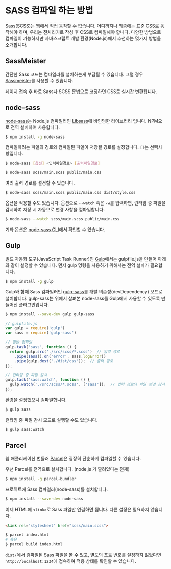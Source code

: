 # SASS 컴파일 하는 방법
Sass(SCSS)는 웹에서 직접 동작할 수 없습니다.
어디까지나 최종에는 표준 CSS로 동작해야 하며, 우리는 전처리기로 작성 후 CSS로 컴파일해야 합니다.
다양한 방법으로 컴파일이 가능하지만 자바스크립트 개발 환경(Node.js)에서 추천하는 몇가지 방법을 소개합니다.



## SassMeister
간단한 Sass 코드는 컴파일러를 설치하는게 부담될 수 있습니다.
그럴 경우 [Sassmeister](https://www.sassmeister.com/)를 사용할 수 있습니다.

페이지 접속 후 바로 Sass나 SCSS 문법으로 코딩하면 CSS로 실시간 변환됩니다.



## node-sass
[node-sass](https://github.com/sass/node-sass)는 Node.js 컴파일러인 [Libsass](https://sass-lang.com/libsass)에 바인딩한 라이브러리 입니다.
NPM으로 전역 설치하여 사용합니다.

```bash
$ npm install -g node-sass
```

컴파일하려는 파일의 경로와 컴파일된 파일이 저장될 경로를 설정합니다.
`[]`는 선택사항입니다.

```bash
$ node-sass [옵션] <입력파일경로> [출력파일경로]
```

```bash
$ node-sass scss/main.scss public/main.css
```

여러 출력 경로를 설정할 수 있습니다.

```bash
$ node-sass scss/main.scss public/main.css dist/style.css
```

옵션을 적용할 수도 있습니다.
옵션으로 `--watch` 혹은 `-w`를 입력하면, 런타임 중 파일을 감시하여 저장 시 자동으로 변경 사항을 컴파일합니다.

```bash
$ node-sass --watch scss/main.scss public/main.css
```

기타 옵션은 [node-sass CLI](https://github.com/sass/node-sass#command-line-interface)에서 확인할 수 있습니다.



## Gulp
빌드 자동화 도구(JavaScript Task Runner)인 [Gulp](https://gulpjs.com/)에서는 gulpfile.js을 만들어 아래와 같이 설정할 수 있습니다. 먼저 gulp 명령을 사용하기 위해서는 전역 설치가 필요합니다.

```bash
$ npm install -g gulp
```

Gulp와 함께 Sass 컴파일러인 [gulp-sass](https://github.com/dlmanning/gulp-sass)를 개발 의존성(devDependency) 모드로 설치합니다.
gulp-sass는 위에서 살펴본 node-sass를 Gulp에서 사용할 수 있도록 만들어진 플러그인입니다.

```bash
$ npm install --save-dev gulp gulp-sass
```

```javascript
// gulpfile.js
var gulp = require('gulp')
var sass = require('gulp-sass')

// 일반 컴파일
gulp.task('sass', function () {
  return gulp.src('./src/scss/*.scss')  // 입력 경로
    .pipe(sass().on('error', sass.logError))
    .pipe(gulp.dest('./dist/css'));  // 출력 경로
});

// 런타임 중 파일 감시
gulp.task('sass:watch', function () {
  gulp.watch('./src/scss/*.scss', ['sass']);  // 입력 경로와 파일 변경 감지 시 실행할 Actions(Task Name)
});
```

환경을 설정했으니 컴파일합니다.

```bash
$ gulp sass
```

런타임 중 파일 감시 모드로 실행할 수도 있습니다.

```bash
$ gulp sass:watch
```



## Parcel

웹 애플리케이션 번들러 [Parcel](https://parceljs.org/)은 굉장히 단순하게 컴파일할 수 있습니다.

우선 Parcel를 전역으로 설치합니다. (node.js 가 깔려있다는 전제)

```bash
$ npm install -g parcel-bundler
```

프로젝트에 Sass 컴파일러(node-sass)를 설치합니다.

```bash
$ npm install --save-dev node-sass
```

이제 HTML에 `<link>`로 Sass 파일만 연결하면 됩니다.
다른 설정은 필요하지 않습니다.

```html
<link rel="stylesheet" href="scss/main.scss">
```

```bash
$ parcel index.html
# 혹은
$ parcel build index.html
```

`dist/`에서 컴파일된 Sass 파일을 볼 수 있고,
별도의 포트 번호를 설정하지 않았다면 `http://localhost:1234`에 접속하여 적용 상태를 확인할 수 있습니다.
